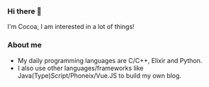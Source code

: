 ### Hi there 👋

I'm Cocoa, I am interested in a lot of things!

### About me

- My daily programming languages are C/C++, Elixir and Python.
- I also use other languages/frameworks like Java(Type)Script/Phoneix/Vue.JS to build my own blog.
